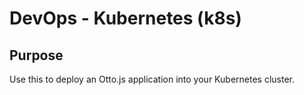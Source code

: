 # DevOps - Kubernetes (k8s)

## Purpose

Use this to deploy an Otto.js application into your Kubernetes cluster.

